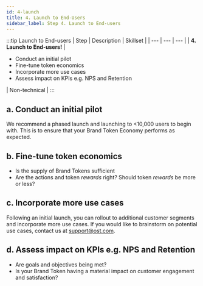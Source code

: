 ```yaml
---
id: 4-launch
title: 4. Launch to End-Users
sidebar_label: Step 4. Launch to End-users
---
```


:::tip Launch to End-users
| Step | Description | Skillset |
| --- | --- | --- |
| **4. Launch to End-users!** | <ul><li>Conduct an initial pilot</li><li>Fine-tune token economics</li><li>Incorporate more use cases</li><li>Assess impact on KPIs e.g. NPS and Retention</li></ul> | Non-technical |
:::

## a. Conduct an initial pilot
We recommend a phased launch and launching to <10,000 users to begin with. This is to ensure that your Brand Token Economy performs as expected. 

## b. Fine-tune token economics
* Is the supply of Brand Tokens sufficient
* Are the actions and token _rewards_ right? Should token _rewards_ be more or less?

## c. Incorporate more use cases
Following an initial launch, you can rollout to additional customer segments and incorporate more use cases. If you would like to brainstorm on potential use cases, contact us at support@ost.com.

## d. Assess impact on KPIs e.g. NPS and Retention
* Are goals and objectives being met?
* Is your Brand Token having a material impact on customer engagement and satisfaction?